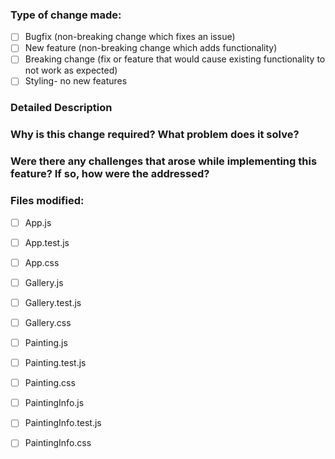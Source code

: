 ### Type of change made:
- [ ] Bugfix (non-breaking change which fixes an issue)
- [ ] New feature (non-breaking change which adds functionality)
- [ ] Breaking change (fix or feature that would cause existing functionality to not work as expected)
- [ ] Styling- no new features

### Detailed Description

### Why is this change required? What problem does it solve?

### Were there any challenges that arose while implementing this feature? If so, how were the addressed?

### Files modified:
- [ ] App.js
- [ ] App.test.js
- [ ] App.css
- [ ] Gallery.js
- [ ] Gallery.test.js
- [ ] Gallery.css
- [ ] Painting.js
- [ ] Painting.test.js
- [ ] Painting.css
- [ ] PaintingInfo.js
- [ ] PaintingInfo.test.js
- [ ] PaintingInfo.css

